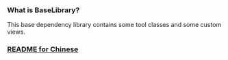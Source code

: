 ### What is BaseLibrary?

This base dependency library contains some tool classes and some custom views.

### [README for Chinese](https://github.com/nicejiang/baselibrary/blob/master/baselibrary/README.md)
